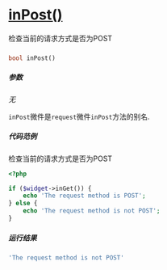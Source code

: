 [inPost()](http://twinh.github.com/widget/api/inPost)
=====================================================

检查当前的请求方式是否为POST

### 
```php
bool inPost()
```

##### 参数
*无*


`inPost`微件是`request`微件`inPost`方法的别名.


##### 代码范例
检查当前的请求方式是否为POST
```php
<?php

if ($widget->inGet()) {
    echo 'The request method is POST';
} else {
    echo 'The request method is not POST';
}
```
##### 运行结果
```php
'The request method is not POST'
```
